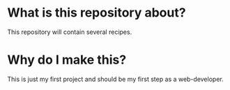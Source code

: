 # What is this repository about?

This repository will contain several recipes.

# Why do I make this?

This is just my first project and should be my first step as a web-developer.
